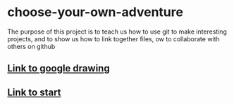 # choose-your-own-adventure
The purpose of this project is to teach us how to use git to make interesting projects, and to show us how to link together files, ow to collaborate with others on github

## [Link to google drawing](https://docs.google.com/a/hstat.org/drawings/d/1N_uGGfoR7OD2QsA9JzvK8Vwou-tkypJU3gT5JBSvf_E/edit?usp=sharing)

## [Link to start](superwoman.md)